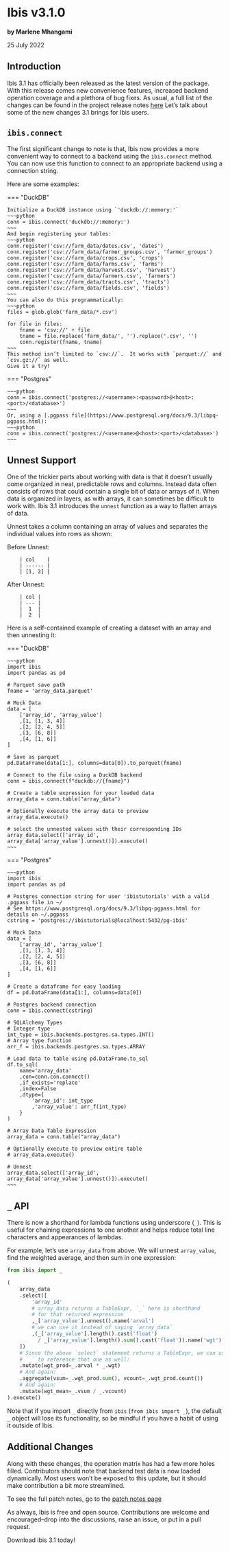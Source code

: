 # Ibis v3.1.0

**by Marlene Mhangami**

25 July 2022

## Introduction

Ibis 3.1 has officially been released as the latest version of the package.
With this release comes new convenience features, increased backend operation coverage and a plethora of bug fixes.
As usual, a full list of the changes can be found in the project release notes [here](../release_notes.md) Let’s talk about some of the new changes 3.1 brings for Ibis users.

## `ibis.connect`

The first significant change to note is that, Ibis now provides a more convenient way to connect to a backend using the `ibis.connect` method.
You can now use this function to connect to an appropriate backend using a connection string.

Here are some examples:

<!-- prettier-ignore-start -->

=== "DuckDB"

    Initialize a DuckDB instance using `'duckdb://:memory:'`
    ~~~python
    conn = ibis.connect('duckdb://:memory:')
    ~~~
    And begin registering your tables:
    ~~~python
    conn.register('csv://farm_data/dates.csv', 'dates')
    conn.register('csv://farm_data/farmer_groups.csv', 'farmer_groups')
    conn.register('csv://farm_data/crops.csv', 'crops')
    conn.register('csv://farm_data/farms.csv', 'farms')
    conn.register('csv://farm_data/harvest.csv', 'harvest')
    conn.register('csv://farm_data/farmers.csv', 'farmers')
    conn.register('csv://farm_data/tracts.csv', 'tracts')
    conn.register('csv://farm_data/fields.csv', 'fields')
    ~~~
    You can also do this programmatically:
    ~~~python
    files = glob.glob('farm_data/*.csv')

    for file in files:
        fname = 'csv://' + file
        tname = file.replace('farm_data/', '').replace('.csv', '')
        conn.register(fname, tname)
    ~~~
    This method isn’t limited to `csv://`.  It works with `parquet://` and `csv.gz://` as well.
    Give it a try!

=== "Postgres"

    ~~~python
    conn = ibis.connect('postgres://<username>:<password>@<host>:<port>/<database>')
    ~~~
    Or, using a [.pgpass file](https://www.postgresql.org/docs/9.3/libpq-pgpass.html):
    ~~~python
    conn = ibis.connect('postgres://<username>@<host>:<port>/<database>')
    ~~~
<!-- prettier-ignore-end -->

## Unnest Support

One of the trickier parts about working with data is that it doesn’t usually come organized in neat, predictable rows and columns.
Instead data often consists of rows that could contain a single bit of data or arrays of it.
When data is organized in layers, as with arrays, it can sometimes be difficult to work with.
Ibis 3.1 introduces the `unnest` function as a way to flatten arrays of data.

Unnest takes a column containing an array of values and separates the individual values into rows as shown:

Before Unnest:

```
    | col    |
    | ------ |
    | [1, 2] |
```

After Unnest:

```
    | col |
    | --- |
    |  1  |
    |  2  |
```

Here is a self-contained example of creating a dataset with an array and then unnesting it:

<!-- prettier-ignore-start -->

=== "DuckDB"

    ~~~python
    import ibis
    import pandas as pd

    # Parquet save path
    fname = 'array_data.parquet'

    # Mock Data
    data = [
        ['array_id', 'array_value']
        ,[1, [1, 3, 4]]
        ,[2, [2, 4, 5]]
        ,[3, [6, 8]]
        ,[4, [1, 6]]
    ]

    # Save as parquet
    pd.DataFrame(data[1:], columns=data[0]).to_parquet(fname)

    # Connect to the file using a DuckDB backend
    conn = ibis.connect(f"duckdb://{fname}")

    # Create a table expression for your loaded data
    array_data = conn.table("array_data")

    # Optionally execute the array data to preview
    array_data.execute()

    # select the unnested values with their corresponding IDs
    array_data.select(['array_id', array_data['array_value'].unnest()]).execute()
    ~~~

=== "Postgres"

    ~~~python
    import ibis
    import pandas as pd

    # Postgres connection string for user 'ibistutorials' with a valid .pgpass file in ~/
    # See https://www.postgresql.org/docs/9.3/libpq-pgpass.html for details on ~/.pgpass
    cstring = 'postgres://ibistutorials@localhost:5432/pg-ibis'

    # Mock Data
    data = [
        ['array_id', 'array_value']
        ,[1, [1, 3, 4]]
        ,[2, [2, 4, 5]]
        ,[3, [6, 8]]
        ,[4, [1, 6]]
    ]

    # Create a dataframe for easy loading
    df = pd.DataFrame(data[1:], columns=data[0])

    # Postgres backend connection
    conn = ibis.connect(cstring)

    # SQLAlchemy Types
    # Integer type
    int_type = ibis.backends.postgres.sa.types.INT()
    # Array type function
    arr_f = ibis.backends.postgres.sa.types.ARRAY

    # Load data to table using pd.DataFrame.to_sql
    df.to_sql(
        name='array_data'
        ,con=conn.con.connect()
        ,if_exists='replace'
        ,index=False
        ,dtype={
            'array_id': int_type
            ,'array_value': arr_f(int_type)
        }
    )

    # Array Data Table Expression
    array_data = conn.table("array_data")

    # Optionally execute to preview entire table
    # array_data.execute()

    # Unnest
    array_data.select(['array_id', array_data['array_value'].unnest()]).execute()
    ~~~

<!-- prettier-ignore-end -->

## `_` API

There is now a shorthand for lambda functions using underscore (`_`).
This is useful for chaining expressions to one another and helps reduce total line characters and appearances of lambdas.

For example, let’s use `array_data` from above.
We will unnest `array_value`, find the weighted average, and then sum in one expression:

```python
from ibis import _

(
    array_data
    .select([
        'array_id'
        # array_data returns a TableExpr, `_` here is shorthand
        # for that returned expression
        ,_['array_value'].unnest().name('arval')
        # we can use it instead of saying `array_data`
        ,(_['array_value'].length().cast('float')
          / _['array_value'].length().sum().cast('float')).name('wgt')
    ])
    # Since the above `select` statement returns a TableExpr, we can use
    # `_` to reference that one as well:
    .mutate(wgt_prod=_.arval * _.wgt)
    # And again:
    .aggregate(vsum=_.wgt_prod.sum(), vcount=_.wgt_prod.count())
    # And again:
    .mutate(wgt_mean=_.vsum / _.vcount)
).execute()
```

Note that if you import `_` directly from `ibis` (`from ibis import _`), the default `_`
object will lose its functionality, so be mindful if you have a habit of using it outside of Ibis.

## Additional Changes

Along with these changes, the operation matrix has had a few more holes filled.
Contributors should note that backend test data is now loaded dynamically.
Most users won’t be exposed to this update, but it should make contribution a bit more streamlined.

To see the full patch notes, go to the [patch notes page](../release_notes.md)

As always, Ibis is free and open source.
Contributions are welcome and encouraged–drop into the discussions, raise an issue, or put in a pull request.

Download ibis 3.1 today!
